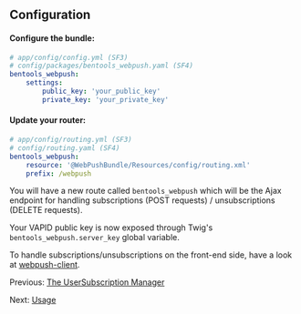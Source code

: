 ## Configuration

#### Configure the bundle:

```yaml
# app/config/config.yml (SF3)
# config/packages/bentools_webpush.yaml (SF4) 
bentools_webpush:
    settings:
        public_key: 'your_public_key'
        private_key: 'your_private_key'
```

#### Update your router:
```yaml
# app/config/routing.yml (SF3)
# config/routing.yaml (SF4)
bentools_webpush:
    resource: '@WebPushBundle/Resources/config/routing.xml'
    prefix: /webpush
```

You will have a new route called `bentools_webpush` which will be the Ajax endpoint for handling subscriptions (POST requests) / unsubscriptions (DELETE requests).

Your VAPID public key is now exposed through Twig's `bentools_webpush.server_key` global variable.

To handle subscriptions/unsubscriptions on the front-end side, have a look at [webpush-client](https://www.npmjs.com/package/webpush-client).

Previous: [The UserSubscription Manager](02%20-%20The%20UserSubscription%20Manager.md)

Next: [Usage](04%20-%20Usage.md)
